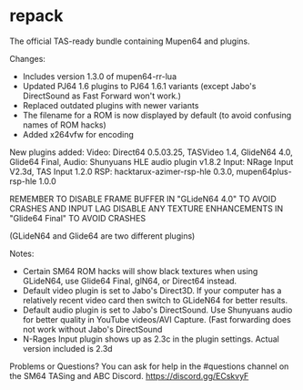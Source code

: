 # repack

The official TAS-ready bundle containing Mupen64 and plugins.

Changes:

- Includes version 1.3.0 of mupen64-rr-lua
- Updated PJ64 1.6 plugins to PJ64 1.6.1 variants (except Jabo's DirectSound as Fast Forward won't work.)
- Replaced outdated plugins with newer variants
- The filename for a ROM is now displayed by default (to avoid confusing names of ROM hacks)
- Added x264vfw for encoding


New plugins added:
Video: Direct64 0.5.03.25, TASVideo 1.4, GlideN64 4.0, Glide64 Final, 
Audio: Shunyuans HLE audio plugin v1.8.2
Input: NRage Input V2.3d, TAS Input 1.2.0
RSP: hacktarux-azimer-rsp-hle 0.3.0, mupen64plus-rsp-hle 1.0.0


REMEMBER TO DISABLE FRAME BUFFER IN "GLideN64 4.0" TO AVOID CRASHES AND INPUT LAG
DISABLE ANY TEXTURE ENHANCEMENTS IN "Glide64 Final" TO AVOID CRASHES

(GLideN64 and Glide64 are two different plugins)



Notes: 
- Certain SM64 ROM hacks will show black textures when using GLideN64, use Glide64 Final, glN64, or Direct64 instead.
- Default video plugin is set to Jabo's Direct3D. If your computer has a relatively recent video card then 
switch to GLideN64 for better results.
- Default audio plugin is set to Jabo's DirectSound. Use Shunyuans audio for better quality in YouTube videos/AVI Capture.
(Fast forwarding does not work without Jabo's DirectSound
- N-Rages Input plugin shows up as 2.3c in the plugin settings. Actual version included is 2.3d

Problems or Questions? You can ask for help in the #questions channel on the SM64 TASing and ABC Discord. https://discord.gg/ECskvyF

